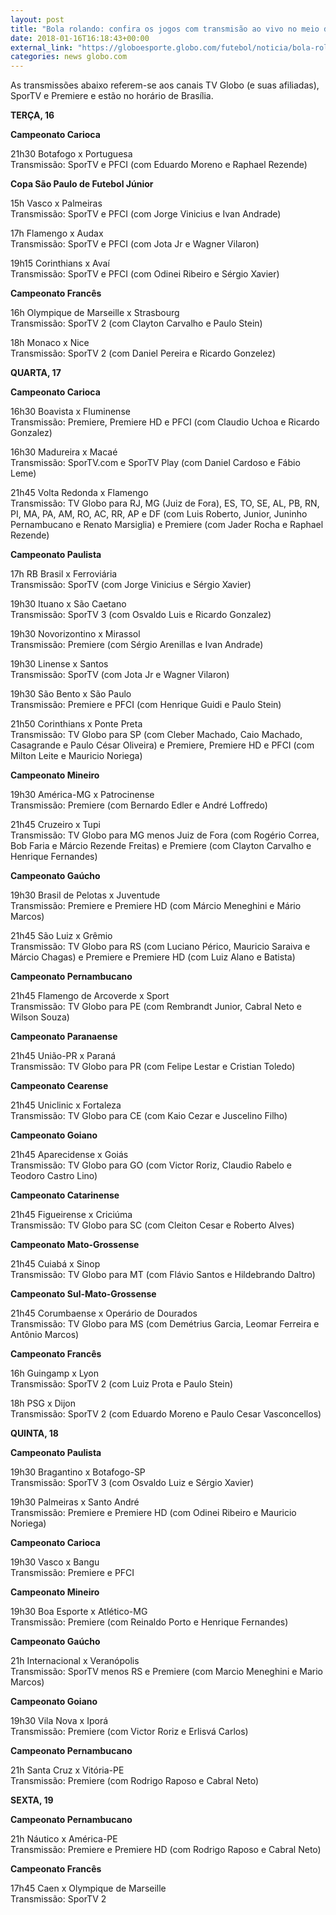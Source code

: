 ```yaml
---
layout: post
title: "Bola rolando: confira os jogos com transmisão ao vivo no meio de semana"
date: 2018-01-16T16:18:43+00:00
external_link: "https://globoesporte.globo.com/futebol/noticia/bola-rolando-confira-os-jogos-com-transmissao-ao-vivo-no-meio-de-semana.ghtml"
categories: news globo.com
---
```

 
 
 

 
 
 
 

As transmissões abaixo referem-se aos canais TV Globo (e suas afiliadas), SporTV e Premiere e estão no horário de Brasília.

 
 
 

**TERÇA, 16**

 
 
 

**Campeonato Carioca**

 
 
 

21h30 Botafogo x Portuguesa  
Transmissão: SporTV e PFCI (com Eduardo Moreno e Raphael Rezende)

 
 
 

**Copa São Paulo de Futebol Júnior**

 
 
 

15h Vasco x Palmeiras  
Transmissão: SporTV e PFCI (com Jorge Vinicius e Ivan Andrade)

 
 
 

17h Flamengo x Audax  
Transmissão: SporTV e PFCI (com Jota Jr e Wagner Vilaron)

 
 
 

19h15 Corinthians x Avaí  
Transmissão: SporTV e PFCI (com Odinei Ribeiro e Sérgio Xavier)

 
 
 

**Campeonato Francês**

 
 
 

16h Olympique de Marseille x Strasbourg  
Transmissão: SporTV 2 (com Clayton Carvalho e Paulo Stein)

 
 
 

18h Monaco x Nice  
Transmissão: SporTV 2 (com Daniel Pereira e Ricardo Gonzelez)

 
 
 

**QUARTA, 17**

 
 
 

**Campeonato Carioca**

 
 
 

16h30 Boavista x Fluminense  
Transmissão: Premiere, Premiere HD e PFCI (com Claudio Uchoa e Ricardo Gonzalez)

 
 
 

16h30 Madureira x Macaé  
Transmissão: SporTV.com e SporTV Play (com Daniel Cardoso e Fábio Leme)

 
 
 

21h45 Volta Redonda x Flamengo  
Transmissão: TV Globo para RJ, MG (Juiz de Fora), ES, TO, SE, AL, PB, RN, PI, MA, PA, AM, RO, AC, RR, AP e DF (com Luis Roberto, Junior, Juninho Pernambucano e Renato Marsiglia) e Premiere (com Jader Rocha e Raphael Rezende)

 
 
 

**Campeonato Paulista**

 
 
 

17h RB Brasil x Ferroviária  
Transmissão: SporTV (com Jorge Vinicius e Sérgio Xavier)

 
 
 

19h30 Ituano x São Caetano  
Transmissão: SporTV 3 (com Osvaldo Luis e Ricardo Gonzalez)

 
 
 

19h30 Novorizontino x Mirassol  
Transmissão: Premiere (com Sérgio Arenillas e Ivan Andrade)

 
 
 

19h30 Linense x Santos  
Transmissão: SporTV (com Jota Jr e Wagner Vilaron)

 
 
 

19h30 São Bento x São Paulo  
Transmissão: Premiere e PFCI (com Henrique Guidi e Paulo Stein)

 
 
 

21h50 Corinthians x Ponte Preta  
Transmissão: TV Globo para SP (com Cleber Machado, Caio Machado, Casagrande e Paulo César Oliveira) e Premiere, Premiere HD e PFCI (com Milton Leite e Mauricio Noriega)

 
 
 

**Campeonato Mineiro**

 
 
 

19h30 América-MG x Patrocinense  
Transmissão: Premiere (com Bernardo Edler e André Loffredo)

 
 
 

21h45 Cruzeiro x Tupi  
Transmissão: TV Globo para MG menos Juiz de Fora (com Rogério Correa, Bob Faria e Márcio Rezende Freitas) e Premiere (com Clayton Carvalho e Henrique Fernandes)

 
 
 

 
 
 

**Campeonato Gaúcho**

 
 
 

19h30 Brasil de Pelotas x Juventude  
Transmissão: Premiere e Premiere HD (com Márcio Meneghini e Mário Marcos)

 
 
 

21h45 São Luiz x Grêmio  
Transmissão: TV Globo para RS (com Luciano Périco, Mauricio Saraiva e Márcio Chagas) e Premiere e Premiere HD (com Luiz Alano e Batista)

 
 
 

**Campeonato Pernambucano**

 
 
 

21h45 Flamengo de Arcoverde x Sport  
Transmissão: TV Globo para PE (com Rembrandt Junior, Cabral Neto e Wilson Souza)

 
 
 

**Campeonato Paranaense**

 
 
 

21h45 União-PR x Paraná  
Transmissão: TV Globo para PR (com Felipe Lestar e Cristian Toledo)

 
 
 

**Campeonato Cearense**

 
 
 

21h45 Uniclinic x Fortaleza  
Transmissão: TV Globo para CE (com Kaio Cezar e Juscelino Filho)

 
 
 

**Campeonato Goiano**

 
 
 

21h45 Aparecidense x Goiás  
Transmissão: TV Globo para GO (com Victor Roriz, Claudio Rabelo e Teodoro Castro Lino)

 
 
 

**Campeonato Catarinense**

 
 
 

21h45 Figueirense x Criciúma  
Transmissão: TV Globo para SC (com Cleiton Cesar e Roberto Alves)

 
 
 

**Campeonato Mato-Grossense**

 
 
 

21h45 Cuiabá x Sinop  
Transmissão: TV Globo para MT (com Flávio Santos e Hildebrando Daltro)

 
 
 

**Campeonato Sul-Mato-Grossense**

 
 
 

21h45 Corumbaense x Operário de Dourados  
Transmissão: TV Globo para MS (com Demétrius Garcia, Leomar Ferreira e Antônio Marcos)

 
 
 

**Campeonato Francês**

 
 
 

16h Guingamp x Lyon  
Transmissão: SporTV 2 (com Luiz Prota e Paulo Stein)

 
 
 

18h PSG x Dijon  
Transmissão: SporTV 2 (com Eduardo Moreno e Paulo Cesar Vasconcellos)

 
 
 

**QUINTA, 18**

 
 
 

**Campeonato Paulista**

 
 
 

19h30 Bragantino x Botafogo-SP  
Transmissão: SporTV 3 (com Osvaldo Luiz e Sérgio Xavier)

 
 
 

19h30 Palmeiras x Santo André  
Transmissão: Premiere e Premiere HD (com Odinei Ribeiro e Mauricio Noriega)

 
 
 

**Campeonato Carioca**

 
 
 

19h30 Vasco x Bangu  
Transmissão: Premiere e PFCI

 
 
 

**Campeonato Mineiro**

 
 
 

19h30 Boa Esporte x Atlético-MG  
Transmissão: Premiere (com Reinaldo Porto e Henrique Fernandes)

 
 
 

**Campeonato Gaúcho**

 
 
 

21h Internacional x Veranópolis  
Transmissão: SporTV menos RS e Premiere (com Marcio Meneghini e Mario Marcos)

 
 
 

**Campeonato Goiano**

 
 
 

19h30 Vila Nova x Iporá  
Transmissão: Premiere (com Victor Roriz e Erlisvá Carlos)

 
 
 

**Campeonato Pernambucano**

 
 
 

21h Santa Cruz x Vitória-PE  
Transmissão: Premiere (com Rodrigo Raposo e Cabral Neto)

 
 
 

 
 
 

**SEXTA, 19**

 
 
 

**Campeonato Pernambucano**

 
 
 

21h Náutico x América-PE  
Transmissão: Premiere e Premiere HD (com Rodrigo Raposo e Cabral Neto)

 
 
 

**Campeonato Francês**

 
 
 
 

17h45 Caen x Olympique de Marseille  
Transmissão: SporTV 2

 
 
 
